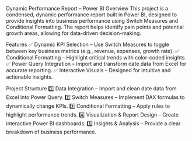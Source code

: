 Dynamic Performance Report – Power BI
Overview
This project is a condensed, dynamic performance report built in Power BI, designed to provide insights into business performance using Switch Measures and Conditional Formatting. The report helps identify pain points and potential growth areas, allowing for data-driven decision-making.

Features
✅ Dynamic KPI Selection – Use Switch Measures to toggle between key business metrics (e.g., revenue, expenses, growth rate).
✅ Conditional Formatting – Highlight critical trends with color-coded insights.
✅ Power Query Integration – Import and transform date data from Excel for accurate reporting.
✅ Interactive Visuals – Designed for intuitive and actionable insights.

Project Structure
1️⃣ Data Integration – Import and clean date data from Excel into Power Query.
2️⃣ Switch Measures – Implement DAX formulas to dynamically change KPIs.
3️⃣ Conditional Formatting – Apply rules to highlight performance trends.
4️⃣ Visualization & Report Design – Create interactive Power BI dashboards.
5️⃣ Insights & Analysis – Provide a clear breakdown of business performance.
